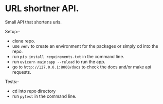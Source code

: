 # URL shortner API.
Small API that shortens urls. 

Setup:-
- clone repo.
- use `venv` to create an environment for the packages or simply cd into the repo.
- run `pip install requirements.txt` in the command line.
- run `uvicorn main:app --reload` to run the app.
- go to `http://127.0.0.1:8000/docs` to check the docs and/or make api requests.

Tests:-
- cd into repo directory
- run `pytest` in the command line.
